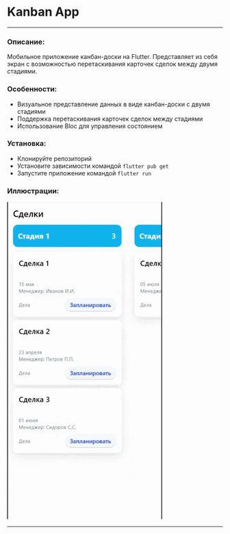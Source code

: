 # Kanban App
___
### Описание:
Мобильное приложение канбан-доски на Flutter. Представляет из себя экран с возможностью перетаскивания карточек сделок между двумя стадиями.

### Особенности:
- Визуальное представление данных в виде канбан-доски с двумя стадиями
- Поддержка перетаскивания карточек сделок между стадиями
- Использование Bloc для управления состоянием

### Установка:
- Клонируйте репозиторий
- Установите зависимости командой `flutter pub get`
- Запустите приложение командой `flutter run`

### Иллюстрации:
![Иллюстрация к проекту](https://github.com/devKDV/kanban_app/raw/main/image/gif_app.gif)
___